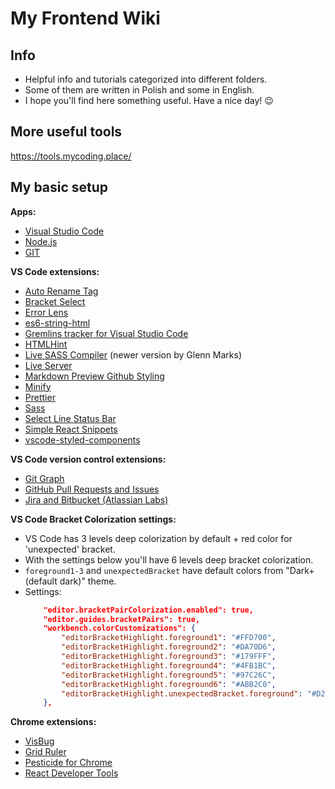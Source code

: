 # My Frontend Wiki

## Info
- Helpful info and tutorials categorized into different folders.
- Some of them are written in Polish and some in English.
- I hope you'll find here something useful. Have a nice day! 😉

## More useful tools
https://tools.mycoding.place/

## My basic setup

**Apps:**
- [Visual Studio Code](https://code.visualstudio.com/)
- [Node.js](https://nodejs.org/en/)
- [GIT](https://git-scm.com/)

**VS Code extensions:**
* [Auto Rename Tag](https://marketplace.visualstudio.com/items?itemName=formulahendry.auto-rename-tag)
* [Bracket Select](https://marketplace.visualstudio.com/items?itemName=chunsen.bracket-select)
* [Error Lens](https://marketplace.visualstudio.com/items?itemName=usernamehw.errorlens)
* [es6-string-html](https://marketplace.visualstudio.com/items?itemName=Tobermory.es6-string-html)
* [Gremlins tracker for Visual Studio Code](https://marketplace.visualstudio.com/items?itemName=nhoizey.gremlins)
* [HTMLHint](https://marketplace.visualstudio.com/items?itemName=mkaufman.HTMLHint)
* [Live SASS Compiler](https://marketplace.visualstudio.com/items?itemName=glenn2223.live-sass) (newer version by Glenn Marks)
* [Live Server](https://marketplace.visualstudio.com/items?itemName=ritwickdey.LiveServer)
* [Markdown Preview Github Styling](https://marketplace.visualstudio.com/items?itemName=bierner.markdown-preview-github-styles)
* [Minify](https://marketplace.visualstudio.com/items?itemName=HookyQR.minify)
* [Prettier](https://marketplace.visualstudio.com/items?itemName=esbenp.prettier-vscode)
* [Sass](https://marketplace.visualstudio.com/items?itemName=Syler.sass-indented)
* [Select Line Status Bar](https://marketplace.visualstudio.com/items?itemName=tomoki1207.selectline-statusbar)
* [Simple React Snippets](https://marketplace.visualstudio.com/items?itemName=burkeholland.simple-react-snippets)
* [vscode-styled-components](https://marketplace.visualstudio.com/items?itemName=styled-components.vscode-styled-components)

**VS Code version control extensions:**
- [Git Graph](https://marketplace.visualstudio.com/items?itemName=mhutchie.git-graph)
- [GitHub Pull Requests and Issues](https://marketplace.visualstudio.com/items?itemName=GitHub.vscode-pull-request-github)
- [Jira and Bitbucket (Atlassian Labs)](https://marketplace.visualstudio.com/items?itemName=Atlassian.atlascode)

**VS Code Bracket Colorization settings:**  
 - VS Code has 3 levels deep colorization by default + red color for 'unexpected' bracket. 
 - With the settings below you'll have 6 levels deep bracket colorization. 
 - `foreground1-3` and `unexpectedBracket` have default colors from "Dark+ (default dark)" theme.
 - Settings:
    ```json
        "editor.bracketPairColorization.enabled": true,
        "editor.guides.bracketPairs": true,
        "workbench.colorCustomizations": {
            "editorBracketHighlight.foreground1": "#FFD700",
            "editorBracketHighlight.foreground2": "#DA70D6",
            "editorBracketHighlight.foreground3": "#179FFF",
            "editorBracketHighlight.foreground4": "#4FB1BC",
            "editorBracketHighlight.foreground5": "#97C26C",
            "editorBracketHighlight.foreground6": "#ABB2C0",
            "editorBracketHighlight.unexpectedBracket.foreground": "#D21414"
        },
    ```

**Chrome extensions:**
- [VisBug](https://chrome.google.com/webstore/detail/visbug/cdockenadnadldjbbgcallicgledbeoc)
- [Grid Ruler](https://chrome.google.com/webstore/detail/grid-ruler/joadogiaiabhmggdifljlpkclnpfncmj)
- [Pesticide for Chrome](https://chrome.google.com/webstore/detail/pesticide-for-chrome-with/neonnmencpneifkhlmhmfhfiklgjmloi)
- [React Developer Tools](https://chrome.google.com/webstore/detail/react-developer-tools/fmkadmapgofadopljbjfkapdkoienihi)